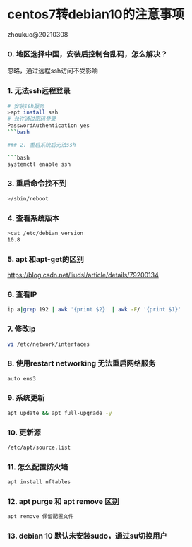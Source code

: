 
# centos7转debian10的注意事项
zhoukuo@20210308

### 0. 地区选择中国，安装后控制台乱码，怎么解决？
忽略，通过远程ssh访问不受影响

### 1. 无法ssh远程登录

```bash
# 安装ssh服务
>apt install ssh
# 允许通过密码登录
PasswordAuthentication yes
```bash

### 2. 重启系统后无法ssh

```bash
systemctl enable ssh
```

### 3. 重启命令找不到

```bash
>/sbin/reboot
```

### 4. 查看系统版本

```bash
>cat /etc/debian_version
10.8
```
### 5. apt 和apt-get的区别
https://blog.csdn.net/liudsl/article/details/79200134

### 6. 查看IP

```bash
ip a|grep 192 | awk '{print $2}' | awk -F/ '{print $1}'
```

### 7. 修改ip

```bash
vi /etc/network/interfaces
```

### 8. 使用restart networking 无法重启网络服务

```bash
auto ens3
```

### 9. 系统更新

```bash
apt update && apt full-upgrade -y
```

### 10. 更新源

```bash
/etc/apt/source.list
```

### 11. 怎么配置防火墙

```bash
apt install nftables
```

### 12. apt purge 和 apt remove 区别

```bash
apt remove 保留配置文件
```

### 13. debian 10 默认未安装sudo，通过su切换用户


